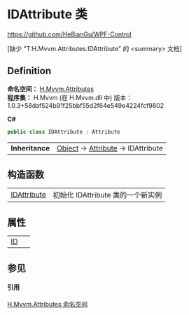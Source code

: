 # IDAttribute 类
https://github.com/HeBianGu/WPF-Control

\[缺少 "T:H.Mvvm.Attributes.IDAttribute" 的 &lt;summary&gt; 文档\]



## Definition
**命名空间：** <a href="bca2dfd9-ca4c-2dc7-7c43-410c4a84c1d2">H.Mvvm.Attributes</a>  
**程序集：** H.Mvvm (在 H.Mvvm.dll 中) 版本：1.0.3+58daf524b91f25bbf55d2f64e549e4224fcf9802

**C#**
``` C#
public class IDAttribute : Attribute
```

<table><tr><td><strong>Inheritance</strong></td><td><a href="https://learn.microsoft.com/dotnet/api/system.object" target="_blank" rel="noopener noreferrer">Object</a>  →  <a href="https://learn.microsoft.com/dotnet/api/system.attribute" target="_blank" rel="noopener noreferrer">Attribute</a>  →  IDAttribute</td></tr>
</table>



## 构造函数
<table>
<tr>
<td><a href="8b10ec8c-a91c-1d39-b43c-3f1ef935797c">IDAttribute</a></td>
<td>初始化 IDAttribute 类的一个新实例</td></tr>
</table>

## 属性
<table>
<tr>
<td><a href="34722abf-b01c-bf56-cc09-21aaf0ef3adb">ID</a></td>
<td> </td></tr>
</table>

## 参见


#### 引用
<a href="bca2dfd9-ca4c-2dc7-7c43-410c4a84c1d2">H.Mvvm.Attributes 命名空间</a>  
